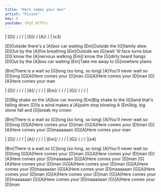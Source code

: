 ```yaml
---
title: "Here comes your man"
artist: "Pixies"
key: D
youtube: tPgf_btTFlc
---
```


| [D]/ / / / | [G]/ / [A]/ / | (x3)

[D]Outside there's a [A]box car waiting
[Em]Outside the [G]family stew
[D]Out by the [A]fire breathing
[Em]Outside we [G]wait 'til face turns blue
[D]I know the [A]nervous walking
[Em]I know the [G]dirty beard hangs
[D]Out by the [A]box car waiting
[Em]Take me away to [G]nowhere plains

[Bm]There is a wait so [G]long (so long, so long)
[A]You'll never wait so [D]long
[G][A]Here comes your [D]man
[G][A]Here comes your [D]man
[G][A]Here comes your man

| [D]/ / / / | [A]/ / / / | [Em]/ / / / | [G]/ / / / |

[D]Big shake on the [A]box car moving
[Em]Big shake to the [G]land that's falling down
[D]Is a wind makes a [A]palm stop blowing
A [Em]big, big stone fall and [G]break my crown

[Bm]There is a wait so [G]long (so long, so long)
[A]You'll never wait so [D]long
[G][A]Here comes your [D]man
[G][A]Here comes your [D]man
[G][A]Here comes your [D]maaaaaan
[G][A]Here comes your man

| [D]/ / / / | [A]/ / / / | [Em]/ / / / | [G]/ / / / |(x4)

[Bm]There is a wait so [C]long (so long, so long)
[A]You'll never wait so [D]long
[G][A]Here comes your [D]man
[G][A]Here comes your [D]man
[G][A]Here comes your [D]maaaaaan
[G][A]Here comes your [D]man
[G][A]Here comes your [D]man
[G][A]Here comes your [D]man
[G][A]Here comes your [D]maaaaaan
[G][A]Here comes your [D]maaaaaan
[G][A]Here comes your [D]man
[G][A]Here comes your [D]man
[G][A]Here comes your [D]maaaaaan
[G][A]Here comes your [D]maaaaaan
[G][A]Here comes your [D]man